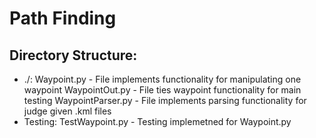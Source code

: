 # Path Finding

## Directory Structure:
- ./:
Waypoint.py - File implements functionality for manipulating one waypoint
WaypointOut.py - File ties waypoint functionality for main testing
WaypointParser.py - File implements parsing functionality for judge given .kml files
- Testing:
TestWaypoint.py - Testing implemetned for Waypoint.py 
